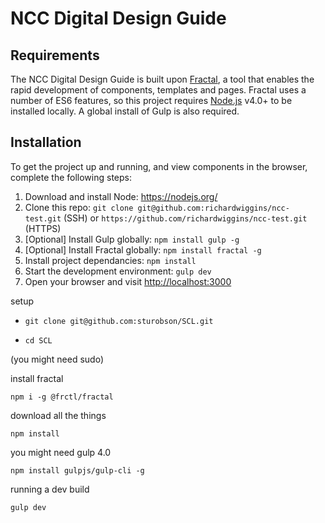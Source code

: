 # NCC Digital Design Guide

## Requirements
The NCC Digital Design Guide is built upon [Fractal](https://github.com/frctl/fractal), a tool that enables the rapid development of components, templates and pages. Fractal uses a number of ES6 features, so this project requires [Node.js](https://nodejs.org/) v4.0+ to be installed locally. A global install of Gulp is also required.

## Installation
To get the project up and running, and view components in the browser, complete the following steps:

1. Download and install Node: <https://nodejs.org/>
2. Clone this repo: `git clone git@github.com:richardwiggins/ncc-test.git` (SSH) or `https://github.com/richardwiggins/ncc-test.git` (HTTPS)
3. [Optional] Install Gulp globally: `npm install gulp -g`
4. [Optional] Install Fractal globally: `npm install fractal -g`
5. Install project dependancies: `npm install`
6. Start the development environment: `gulp dev`
7. Open your browser and visit <http://localhost:3000>


setup

- `git clone git@github.com:sturobson/SCL.git`

- `cd SCL`



(you might need sudo)

install fractal

```
npm i -g @frctl/fractal
```

download all the things

```
npm install
```

you might need gulp 4.0

```
npm install gulpjs/gulp-cli -g
```

running a dev build

```
gulp dev
```
